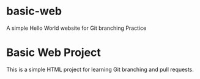 # basic-web
A simple Hello World website for Git branching Practice

# Basic Web Project

This is a simple HTML project for learning Git branching and pull requests.
